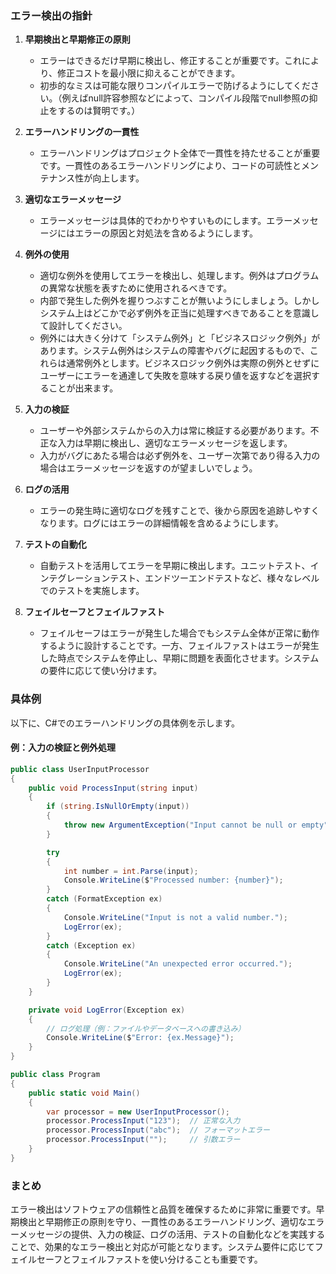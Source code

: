 ### エラー検出の指針

1. **早期検出と早期修正の原則**
    - エラーはできるだけ早期に検出し、修正することが重要です。これにより、修正コストを最小限に抑えることができます。
    - 初歩的なミスは可能な限りコンパイルエラーで防げるようにしてください。（例えばnull許容参照などによって、コンパイル段階でnull参照の抑止をするのは賢明です。）

1. **エラーハンドリングの一貫性**
    - エラーハンドリングはプロジェクト全体で一貫性を持たせることが重要です。一貫性のあるエラーハンドリングにより、コードの可読性とメンテナンス性が向上します。

1. **適切なエラーメッセージ**
    - エラーメッセージは具体的でわかりやすいものにします。エラーメッセージにはエラーの原因と対処法を含めるようにします。

1. **例外の使用**
    - 適切な例外を使用してエラーを検出し、処理します。例外はプログラムの異常な状態を表すために使用されるべきです。
    - 内部で発生した例外を握りつぶすことが無いようにしましょう。しかしシステム上はどこかで必ず例外を正当に処理すべきであることを意識して設計してください。
    - 例外には大きく分けて「システム例外」と「ビジネスロジック例外」があります。システム例外はシステムの障害やバグに起因するもので、これらは通常例外とします。ビジネスロジック例外は実際の例外とせずにユーザーにエラーを通達して失敗を意味する戻り値を返すなどを選択することが出来ます。

1. **入力の検証**
    - ユーザーや外部システムからの入力は常に検証する必要があります。不正な入力は早期に検出し、適切なエラーメッセージを返します。
    - 入力がバグにあたる場合は必ず例外を、ユーザー次第であり得る入力の場合はエラーメッセージを返すのが望ましいでしょう。

1. **ログの活用**
    - エラーの発生時に適切なログを残すことで、後から原因を追跡しやすくなります。ログにはエラーの詳細情報を含めるようにします。

1. **テストの自動化**
    - 自動テストを活用してエラーを早期に検出します。ユニットテスト、インテグレーションテスト、エンドツーエンドテストなど、様々なレベルでのテストを実施します。

1. **フェイルセーフとフェイルファスト**
    - フェイルセーフはエラーが発生した場合でもシステム全体が正常に動作するように設計することです。一方、フェイルファストはエラーが発生した時点でシステムを停止し、早期に問題を表面化させます。システムの要件に応じて使い分けます。

### 具体例

以下に、C#でのエラーハンドリングの具体例を示します。

#### 例：入力の検証と例外処理

```csharp
public class UserInputProcessor
{
    public void ProcessInput(string input)
    {
        if (string.IsNullOrEmpty(input))
        {
            throw new ArgumentException("Input cannot be null or empty", nameof(input));
        }

        try
        {
            int number = int.Parse(input);
            Console.WriteLine($"Processed number: {number}");
        }
        catch (FormatException ex)
        {
            Console.WriteLine("Input is not a valid number.");
            LogError(ex);
        }
        catch (Exception ex)
        {
            Console.WriteLine("An unexpected error occurred.");
            LogError(ex);
        }
    }

    private void LogError(Exception ex)
    {
        // ログ処理（例：ファイルやデータベースへの書き込み）
        Console.WriteLine($"Error: {ex.Message}");
    }
}

public class Program
{
    public static void Main()
    {
        var processor = new UserInputProcessor();
        processor.ProcessInput("123");  // 正常な入力
        processor.ProcessInput("abc");  // フォーマットエラー
        processor.ProcessInput("");     // 引数エラー
    }
}
```

### まとめ

エラー検出はソフトウェアの信頼性と品質を確保するために非常に重要です。早期検出と早期修正の原則を守り、一貫性のあるエラーハンドリング、適切なエラーメッセージの提供、入力の検証、ログの活用、テストの自動化などを実践することで、効果的なエラー検出と対応が可能となります。システム要件に応じてフェイルセーフとフェイルファストを使い分けることも重要です。
